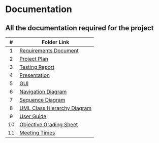 # Documentation
## All the documentation required for the project

|   #   | Folder Link                            | 
| :---: | -------------------------------------- | 
|   1   | [Requirements Document](https://github.com/bglawson1001/SpearWorks-SE-Project/blob/main/Documentation/SpearWorks_Requirements_Document_Final_Version.pdf) | 
|   2   | [Project Plan](https://github.com/bglawson1001/SpearWorks-SE-Project/blob/main/Documentation/SpearWorks_Final_Project_Plan.pdf) | 
|   3   | [Testing Report](https://github.com/bglawson1001/SpearWorks-SE-Project/blob/main/Documentation/SpearWorks_Test_Plan_%20Final_Version.pdf) | 
|   4   | [Presentation](https://github.com/bglawson1001/SpearWorks-SE-Project/blob/main/Documentation/SpearWorks%20Ethics%20Game%20Presentation.ppsx) | 
|   5   | [GUI](https://github.com/bglawson1001/SpearWorks-SE-Project/blob/main/Documentation/SpearWorks_Final_GUI.pdf) | 
|   6   | [Navigation Diagram](https://github.com/bglawson1001/SpearWorks-SE-Project/blob/main/Documentation/SpearWorks_Final_Navigation_Diagram.pdf) | 
|   7   | [Sequence Diagram](https://github.com/bglawson1001/SpearWorks-SE-Project/blob/main/Documentation/SpearWorks_Sequence_Diagrams_Fianl_Version.pdf) | 
|   8   | [UML Class Hierarchy Diagram](https://github.com/bglawson1001/SpearWorks-SE-Project/blob/main/Documentation/SpearWorks_UML_Class_Hierarchy_Diagram_Final_Version.pdf) | 
|   9   | [User Guide](https://github.com/bglawson1001/SpearWorks-SE-Project/blob/main/Documentation/User%20Guide%20for%20Ethics%20Game.docx) | 
|   10   | [Objective Grading Sheet](https://github.com/bglawson1001/SpearWorks-SE-Project/blob/main/Documentation/ObjectiveGradingSheet%20(1).xls) | 
|   11   | [Meeting Times](https://github.com/bglawson1001/SpearWorks-SE-Project/blob/main/Documentation/Meeting%20times%20for%20SpearWorks%20group.docx) | 
